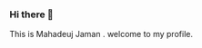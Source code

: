 ### Hi there 👋
This is Mahadeuj Jaman .
welcome to my profile.

<!--
**Mahadeujjaman/Mahadeujjaman** is a ✨ _special_ ✨ repository because its `README.md` (this file) appears on your GitHub profile.

Here are some ideas to get you started:

- 🔭 I’m currently  studying CSE Undergraduate at Bangladesh University of Business and Technology (BUBT).
- 👯 I’m looking to collaborate on projects such as related to c,c++,python,java
- 💬 Ask me about  C,C++,PYTHON,JAVASCRIPT,HTML,CSS
- 📫 How to reach me via email:mahadeujjaman2000@gmail.com
- ⚡ Fun fact: I think i am funny and more reliable person.Guess i can make a smile for you.
